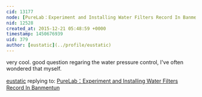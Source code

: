 ```yaml
---
cid: 13177
node: [PureLab：Experiment and Installing Water Filters Record In Banmentun](../notes/shanlter/12-17-2015/waterfilter-kits-for-rural-chinese)
nid: 12528
created_at: 2015-12-21 05:48:59 +0000
timestamp: 1450676939
uid: 379
author: [eustatic](../profile/eustatic)
---
```


very cool. good question regaring the water pressure control, I've often wondered that myself.

[eustatic](../profile/eustatic) replying to: [PureLab：Experiment and Installing Water Filters Record In Banmentun](../notes/shanlter/12-17-2015/waterfilter-kits-for-rural-chinese)

